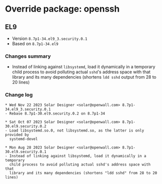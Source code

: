 # Override package: openssh

## EL9

- Version `8.7p1-34.el9_3.security.0.1`
- Based on `8.7p1-34.el9`

### Changes summary

- Instead of linking against `libsystemd`, load it dynamically in a temporary child process to avoid polluting actual `sshd`'s address space with that library and its many dependencies (shortens `ldd sshd` output from 28 to 20 lines)

### Change log

```
* Wed Nov 22 2023 Solar Designer <solar@openwall.com> 8.7p1-34.el9_3.security.0.1
- Rebase 8.7p1-30.el9.security.0.2 on 8.7p1-34

* Sat Oct 07 2023 Solar Designer <solar@openwall.com> 8.7p1-30.el9.security.0.2
- Load libsystemd.so.0, not libsystemd.so, as the latter is only provided by
  systemd-devel

* Mon Aug 28 2023 Solar Designer <solar@openwall.com> 8.7p1-30.el9.security.0.1
- Instead of linking against libsystemd, load it dynamically in a temporary
  child process to avoid polluting actual sshd's address space with that
  library and its many dependencies (shortens "ldd sshd" from 28 to 20 lines)
```
